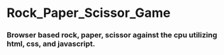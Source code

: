 # Rock_Paper_Scissor_Game
<h3>Browser based rock, paper, scissor against the cpu utilizing html, css, and javascript.</h3>

